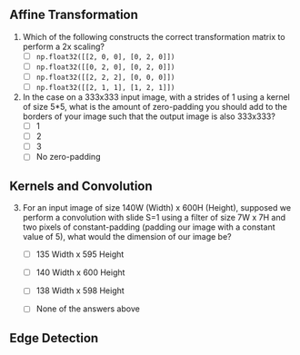 ## Affine Transformation

1. Which of the following constructs the correct transformation matrix to perform a 2x scaling? 
    - [ ] `np.float32([[2, 0, 0], [0, 2, 0]])`
    - [ ] `np.float32([[0, 2, 0], [0, 2, 0]])`
    - [ ] `np.float32([[2, 2, 2], [0, 0, 0]])`
    - [ ] `np.float32([[2, 1, 1], [1, 2, 1]])`

2. In the case on a 333x333 input image, with a strides of 1 using a kernel of size 5*5, what is the amount of zero-padding you should add to the borders of your image such that the output image is also 333x333?
    - [ ] 1
    - [ ] 2
    - [ ] 3
    - [ ] No zero-padding

## Kernels and Convolution

3. For an input image of size 140W (Width) x 600H (Height), supposed we perform a convolution with slide S=1 using a filter of size 7W x 7H and two pixels of constant-padding (padding our image with a constant value of 5), what would the dimension of our image be?
    - [ ] 135 Width x 595 Height
    - [ ] 140 Width x 600 Height
    - [ ] 138 Width x 598 Height
    - [ ] None of the answers above 


## Edge Detection